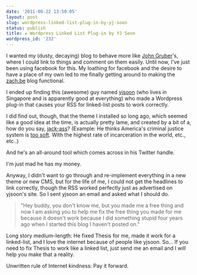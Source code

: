 ```yaml
---
date: '2011-08-22 13:50:05'
layout: post
slug: wordpress-linked-list-plug-in-by-yj-soon
status: publish
title: ★ Wordpress Linked List Plug-in by YJ Soon
wordpress_id: '232'
---
```


I wanted my (dusty, decaying) blog to behave more like [John Gruber](http://daringfireball.net)'s, where I could link to things and comment on them easily. Until now, I've just been using facebook for this. My loathing for facebook and the desire to have a place of my own led to me finally getting around to making the [zach.be](http://zach.be/) blog functional.

I ended up finding this (awesome) guy named [yjsoon](http://yjsoon.com/) (who lives in Singapore and is apparently good at everything) who made a Wordpress plug-in that causes your RSS for linked-list posts to work correctly.

I did find out, though, that the theme I installed so long ago, which seemed like a good idea at the time, is actually pretty lame, and created by a bit of a, how do you say, [jack-ass](http://twitter.com/#!/pearsonified)? (Example: He thinks America's criminal justice system is [too soft](http://twitter.com/#!/pearsonified/status/19839293144956928). With the highest rate of incarceration in the world, etc., etc..)

And he's an all-around tool which comes across in his Twitter handle.

I'm just mad he has my money.

Anyway, I didn't want to go through and re-implement everything in a new theme or new CMS, but for the life of me, I could not get the headlines to link correctly, though the RSS worked perfectly just as advertised on yjsoon's site. So I sent yjsoon an email and asked what I should do.

>"Hey buddy, you don't know me, but you made me a free thing and now I am asking you to help me fix the free thing you made for me because it doesn't work because I did something stupid four years ago when I started this blog I haven't posted on."

Long story medium-length: He fixed Thesis for me, made it work for a linked-list, and I love the internet because of people like yjsoon. So... If you need to fix Thesis to work like a linked list, just send me an email and I will help you make that a reality.

Unwritten rule of Internet kindness: Pay it forward.
